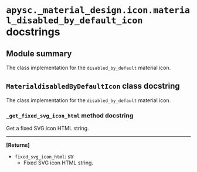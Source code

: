 # `apysc._material_design.icon.material_disabled_by_default_icon` docstrings

## Module summary

The class implementation for the `disabled_by_default` material icon.

## `MaterialdisabledByDefaultIcon` class docstring

The class implementation for the `disabled_by_default` material icon.

### `_get_fixed_svg_icon_html` method docstring

Get a fixed SVG icon HTML string.<hr>

**[Returns]**

- `fixed_svg_icon_html`: str
  - Fixed SVG icon HTML string.